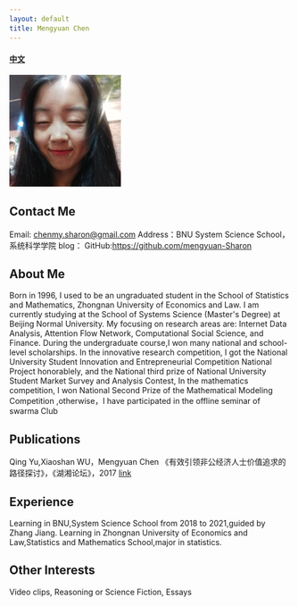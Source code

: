 ```yaml
---
layout: default
title: Mengyuan Chen
---
```



#### [中文](https://bnusss.github.io/person/chen-meng-yuan-zh.html)


<img src="/img/people/chenmengyuan.png" height="200px"/>


## Contact Me
Email: chenmy.sharon@gmail.com
Address：BNU System Science School，系统科学学院
blog：
GitHub:https://github.com/mengyuan-Sharon

## About Me
Born in 1996, I used to be an ungraduated student in the School of Statistics and Mathematics, Zhongnan University of Economics and Law. I am currently studying at the School of Systems Science (Master's Degree) at Beijing Normal University. My focusing on research areas are: Internet Data Analysis, Attention Flow Network, Computational Social Science, and Finance. During the undergraduate course,I won many national and school-level scholarships. In the innovative research competition, I got the National University Student Innovation and Entrepreneurial Competition National Project honorablely, and the National third prize of National University Student Market Survey and Analysis Contest, In the mathematics competition, I won National Second Prize of the Mathematical Modeling Competition ,otherwise，I have participated in the offline seminar of swarma Club


## Publications
Qing Yu,Xiaoshan WU，Mengyuan Chen 《有效引领非公经济人士价值追求的路径探讨》，《湖湘论坛》，2017 [link](http://xueshu.baidu.com/s?wd=paperuri%3A%284d1e745ac497574a423a5aced0d7f640%29&filter=sc_long_sign&tn=SE_xueshusource_2kduw22v&sc_vurl=http%3A%2F%2Fkns.cnki.net%2FKCMS%2Fdetail%2Fdetail.aspx%3Ffilename%3Dhxlt201703018%26dbname%3DCJFD%26dbcode%3DCJFQ&ie=utf-8&sc_us=2718645938674268490)


## Experience
Learning in BNU,System Science School from 2018 to 2021,guided by Zhang Jiang.
Learning in Zhongnan University of Economics and Law,Statistics and Mathematics School,major in statistics.

## Other Interests
 Video clips, Reasoning or Science Fiction, Essays